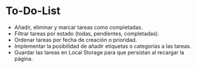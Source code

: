 # To-Do-List

* Añadir, eliminar y marcar tareas como completadas.
* Filtrar tareas por estado (todas, pendientes, completadas).
* Ordenar tareas por fecha de creación o prioridad.
* Implementar la posibilidad de añadir etiquetas o categorías a las tareas.
* Guardar las tareas en Local Storage para que persistan al recargar la página.
